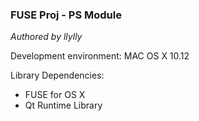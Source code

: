 ### FUSE Proj - PS Module

*Authored by llylly*

Development environment: MAC OS X 10.12

Library Dependencies:

+ FUSE for OS X
+ Qt Runtime Library
